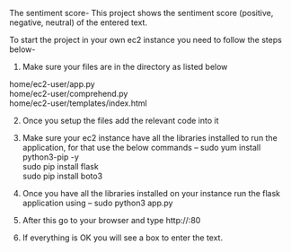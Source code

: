 The sentiment score-
This project shows the sentiment score (positive, negative, neutral) of the entered text.

To start the project in your own ec2 instance you need to follow the steps below-
1.	Make sure your files are in the directory as listed below

home/ec2-user/app.py  
home/ec2-user/comprehend.py  
home/ec2-user/templates/index.html  

2.	Once you setup the files add the relevant code into it

3.	Make sure your ec2 instance have all the libraries installed to run the application, for that use the below commands – 
sudo yum install python3-pip -y  
sudo pip install flask  
sudo pip install boto3  

4.	Once you have all the libraries installed on your instance run the flask application using – 
sudo python3 app.py
 
6.	After this go to your browser and type 
http://<Your-Public-IP-of-ec2>:80  

 7. If everything is OK you will see a box to enter the text.
